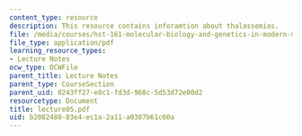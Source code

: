 ```yaml
---
content_type: resource
description: This resource contains inforamtion about thalassemias.
file: /media/courses/hst-161-molecular-biology-and-genetics-in-modern-medicine-fall-2007/b208248083e4ec1a2a11a0387b61c60a_lecture05.pdf
file_type: application/pdf
learning_resource_types:
- Lecture Notes
ocw_type: OCWFile
parent_title: Lecture Notes
parent_type: CourseSection
parent_uid: 0243ff27-e8c1-fd3d-968c-5d53d72e00d2
resourcetype: Document
title: lecture05.pdf
uid: b2082480-83e4-ec1a-2a11-a0387b61c60a
---
```

